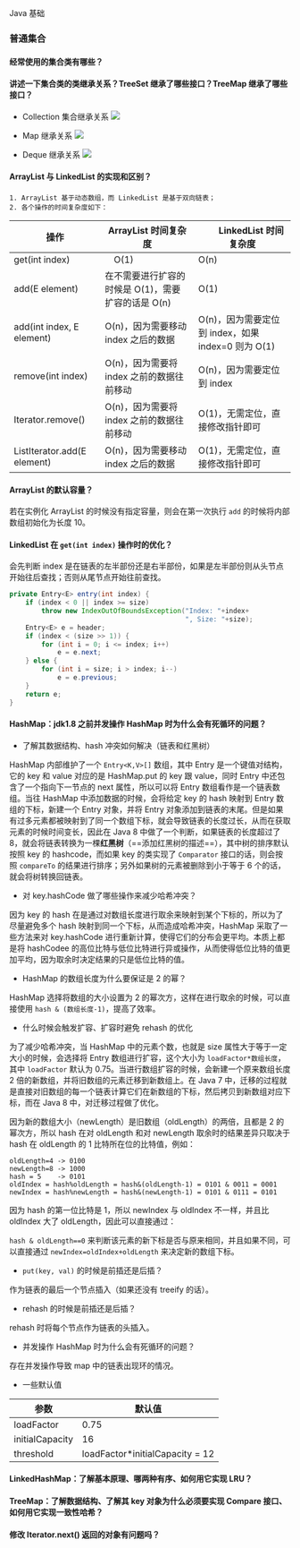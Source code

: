 Java 基础

### 普通集合

#### 经常使用的集合类有哪些？
#### 讲述一下集合类的类继承关系？TreeSet 继承了哪些接口？TreeMap 继承了哪些接口？

- Collection 集合继承关系
![](../img/collection_hierarchy.jpg)

- Map 继承关系
![](../img/map_hierarchy.jpg)

- Deque 继承关系
![](../img/deque_hierarchy.jpg)

#### ArrayList 与 LinkedList 的实现和区别？

    1. ArrayList 基于动态数组，而 LinkedList 是基于双向链表；
    2. 各个操作的时间复杂度如下：

操作 |          ArrayList 时间复杂度 |　　LinkedList 时间复杂度
---|---|---
get(int index)|　O(1) | O(n) |
add(E element)| 在不需要进行扩容的时候是 O(1)，需要扩容的话是 O(n) | O(1) |
add(int index, E element)| O(n)，因为需要移动 index 之后的数据 | O(n)，因为需要定位到 index，如果 index=0 则为 O(1) |
remove(int index)| O(n)，因为需要将 index 之前的数据往前移动 | O(n)，因为需要定位到 index |
Iterator.remove()| O(n)，因为需要将 index 之前的数据往前移动 | O(1)，无需定位，直接修改指针即可|
ListIterator.add(E element)|O(n)，因为需要移动 index 之后的数据 | O(1)，无需定位，直接修改指针即可|

#### ArrayList 的默认容量？

若在实例化 ArrayList 的时候没有指定容量，则会在第一次执行 `add` 的时候将内部数组初始化为长度 10。

#### LinkedList 在 `get(int index)` 操作时的优化？

会先判断 index 是在链表的左半部份还是右半部份，如果是左半部份则从头节点开始往后查找；否则从尾节点开始往前查找。
```java
private Entry<E> entry(int index) {
    if (index < 0 || index >= size)
        throw new IndexOutOfBoundsException("Index: "+index+
                                            ", Size: "+size);
    Entry<E> e = header;
    if (index < (size >> 1)) {
        for (int i = 0; i <= index; i++)
            e = e.next;
    } else {
        for (int i = size; i > index; i--)
            e = e.previous;
    }
    return e;
}
```

#### HashMap：jdk1.8 之前并发操作 HashMap 时为什么会有死循环的问题？

- 了解其数据结构、hash 冲突如何解决（链表和红黑树）

HashMap 内部维护了一个 `Entry<K,V>[]` 数组，其中 Entry 是一个键值对结构，它的 key 和 value 对应的是 HashMap.put 的 key 跟 value，同时 Entry 中还包含了一个指向下一节点的 next 属性，所以可以将 Entry 数组看作是一个链表数组。当往 HashMap 中添加数据的时候，会将给定 key 的 hash 映射到 Entry 数组的下标，新建一个 Entry 对象，并将 Entry 对象添加到链表的末尾。但是如果有过多元素都被映射到了同一个数组下标，就会导致链表的长度过长，从而在获取元素的时候时间变长，因此在 Java 8 中做了一个判断，如果链表的长度超过了 8，就会将链表转换为一棵**红黑树**（==添加红黑树的描述==），其中树的排序默认按照 key 的 hashcode，而如果 key 的类实现了 `Comparator` 接口的话，则会按照 `compareTo` 的结果进行排序；另外如果树的元素被删除到小于等于 6 个的话，就会将树转换回链表。

- 对 key.hashCode 做了哪些操作来减少哈希冲突？

因为 key 的 hash 在是通过对数组长度进行取余来映射到某个下标的，所以为了尽量避免多个 hash 映射到同一个下标，从而造成哈希冲突，HashMap 采取了一些方法来对 key.hashCode 进行重新计算，使得它们的分布会更平均。本质上都是将 hashCodee 的高位比特与低位比特进行异或操作，从而使得低位比特的值更加平均，因为取余时决定结果的只是低位比特的值。

- HashMap 的数组长度为什么要保证是 2 的幂？

HashMap 选择将数组的大小设置为 2 的幂次方，这样在进行取余的时候，可以直接使用 `hash & (数组长度-1)`，提高了效率。

- 什么时候会触发扩容、扩容时避免 rehash 的优化

为了减少哈希冲突，当 HashMap 中的元素个数，也就是 size 属性大于等于一定大小的时候，会选择将 Entry 数组进行扩容，这个大小为 `loadFactor*数组长度`，其中 `loadFactor` 默认为 0.75。当进行数组扩容的时候，会新建一个原来数组长度 2 倍的新数组，并将旧数组的元素迁移到新数组上。在 Java 7 中，迁移的过程就是直接对旧数组的每一个链表计算它们在新数组的下标，然后拷贝到新数组对应下标，而在 Java 8 中，对迁移过程做了优化。

因为新的数组大小（newLength）是旧数组（oldLength）的两倍，且都是 2 的幂次方，所以 hash 在对 oldLength 和对 newLength 取余时的结果差异只取决于 hash 在 oldLength 的 1 比特所在位的比特值，例如：

```
oldLength=4 -> 0100
newLength=8 -> 1000
hash = 5    -> 0101
oldIndex = hash%oldLength = hash&(oldLength-1) = 0101 & 0011 = 0001
newIndex = hash%newLength = hash&(newLength-1) = 0101 & 0111 = 0101
```

因为 hash 的第一位比特是 1，所以 newIndex 与 oldIndex 不一样，并且比 oldIndex 大了 oldLength，因此可以直接通过：

`hash & oldLength==0` 来判断该元素的新下标是否与原来相同，并且如果不同，可以直接通过 `newIndex=oldIndex+oldLength` 来决定新的数组下标。

- `put(key, val)` 的时候是前插还是后插？

作为链表的最后一个节点插入（如果还没有 treeify 的话）。

- rehash 的时候是前插还是后插？

rehash 时将每个节点作为链表的头插入。

- 并发操作 HashMap 时为什么会有死循环的问题？

存在并发操作导致 map 中的链表出现环的情况。

- 一些默认值

参数 | 默认值
---|---
loadFactor | 0.75
initialCapacity | 16
threshold | loadFactor*initialCapacity = 12

#### LinkedHashMap：了解基本原理、哪两种有序、如何用它实现 LRU？
#### TreeMap：了解数据结构、了解其 key 对象为什么必须要实现 Compare 接口、如何用它实现一致性哈希？
#### 修改 Iterator.next() 返回的对象有问题吗？
